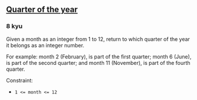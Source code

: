 <h2><a href=https://www.codewars.com/kata/5ce9c1000bab0b001134f5af/train/typescript target="_blank">Quarter of the year</a></h2><h3>8 kyu</h3><p>Given a month as an integer from 1 to 12, return to which quarter of the year it belongs as an integer number.</p><p>For example: month 2 (February), is part of the first quarter; month 6 (June), is part of the second quarter; and month 11 (November), is part of the fourth quarter.</p><p>Constraint:</p><ul><li><code>1 &lt;= month &lt;= 12</code></li></ul>